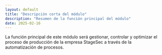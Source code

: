 ```yaml
---
layout: default
title: "Descripción corta del módulo"
description: "Resumen de la función principal del módulo"
date: 2025-02-16
---
```


La función principal de este módulo será gestionar, controlar y optimizar el proceso de producción de la empresa StageSec a través de la automatización de procesos.
